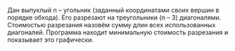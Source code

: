 Дан выпуклый n – угольник (заданный координатами своих вершин в порядке обхода). Его разрезают на треугольники (n – 3) диагоналями. Стоимостью разрезания назовём сумму длин всех использованных диагоналей. Программа находит минимальную стоимость разрезания и показывает это графически.
